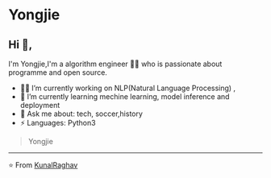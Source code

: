 # Yongjie

## Hi 👋, 
I'm Yongjie,I'm a algorithm engineer 👨‍💻 who is passionate about programme and open source.

- 👨‍💻 I’m currently working on NLP(Natural Language Processing) ,
- 🌱 I’m currently learning mechine learning, model inference and deployment
- 💬 Ask me about: tech, soccer,history
-  ⚡ Languages: Python3


> Yongjie


---
⭐️ From [KunalRaghav](https://github.com/KunalRaghav)
